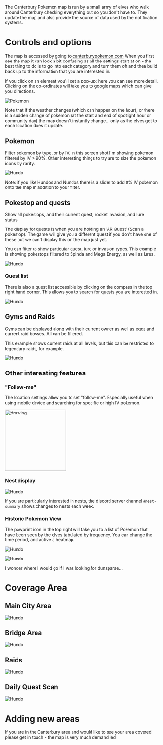 The Canterbury Pokemon map is run by a small army of elves who walk around Canterbury checking everything out so you don't have to.  They update the map and also provide the source of data used by the notification systems.

# Controls and options

The map is accessed by going to [canterburypokemon.com](https://canterburypokemon.com)
When you first see the map it can look a bit confusing as all the settings start at on - the best thing to do is to go into each category and turn them off and then build back up to the information that you are interested in.

If you click on an element you'll get a pop-up; here you can see more detail.  Clicking on the co-ordinates will take you to google maps which can give you directions.
 
![Pokemon](img/rocketmap-example-pokemon.png)

Note that if the weather changes (which can happen on the hour), or there is a sudden change of pokemon (at the start and end of spotlight hour or community day) the map doesn't instantly change... only as the elves get to each location does it update.

## Pokemon

Filter pokemon by type, or by IV. In this screen shot I'm showing pokemon filtered by IV > 90%.  Other interesting things to try are to size the pokemon icons by rarity.

![Hundo](img/rocketmap-pokemon.png)

Note: if you like Hundos and Nundos there is a slider to add 0% IV pokemon onto the map in addition to your filter.

## Pokestop and quests

Show all pokestops, and their current quest, rocket invasion, and lure status. 

The display for quests is when you are holding an 'AR Quest' (Scan a pokestop). The game will give you a different quest if you don't have one of these but we can't display this on the map just yet.

You can filter to show particular quest, lure or invasion types.  This example is showing pokestops filtered to Spinda and Mega Energy, as well as lures. 

![Hundo](img/rocketmap-quests.png)

### Quest list

There is also a quest list accessible by clicking on the compass in the top right hand corner. This allows you to search for quests you are interested in.

![Hundo](img/rocketmap-quest-list.png)

## Gyms and Raids

Gyms can be displayed along with their current owner as well as eggs and current raid bosses. All can be filtered.

This example shows current raids at all levels, but this can be restricted to legendary raids, for example.

![Hundo](img/rocketmap-raids.png)

## Other interesting features

### "Follow-me"

The location settings allow you to set "follow-me". Especially useful when using mobile device and searching for specific or high IV pokemon.

<img src="../img/rocketmap-followme.png" alt="drawing" width="200"/>

### Nest display

![Hundo](img/rocketmap-nests.png)

If you are particularly interested in nests, the discord server channel `#nest-summary` shows changes to nests each week.

### Historic Pokemon View

The pawprint icon in the top right will take you to a list of Pokemon that have been seen by the elves tabulated by frequency.  You can change the time period, and active a heatmap.

![Hundo](img/rocketmap-pokemon-list.png)

![Hundo](img/rocketmap-pokemon-heatmap.png)

I wonder where I would go if I was looking for dunsparse...


# Coverage Area

## Main City Area

![Hundo](img/map-coverage-central.png)

## Bridge Area

![Hundo](img/map-coverage-bridge.png)

## Raids

![Hundo](img/map-coverage-raid.png)

## Daily Quest Scan

![Hundo](img/map-coverage-quest.png)



# Adding new areas

If you are in the Canterbury area and would like to see your area covered please get in touch - the map is very much demand led


